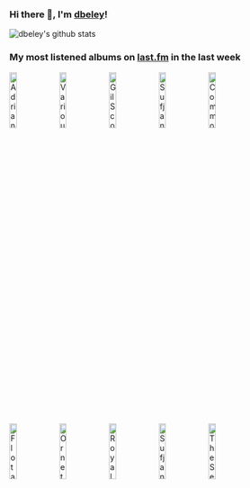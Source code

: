 ### Hi there 👋, I'm [dbeley](https://dbeley.ovh/en)!

![dbeley's github stats](https://github-readme-stats.vercel.app/api?username=dbeley)

### My most listened albums on [last.fm](https://www.last.fm/user/d_beley) in the last week

[<img src='https://lastfm.freetls.fastly.net/i/u/300x300/80416ed9549211926a15d88cac7498a2.jpg' width='16%' height='16%' alt='Adrianne Lenker - Bright Future'>](https://www.last.fm/music/adrianne%2blenker/bright%2bfuture)&nbsp;
[<img src='https://lastfm.freetls.fastly.net/i/u/300x300/2810a40f7e534135ab5f0b8cde85fbba.jpg' width='16%' height='16%' alt='Various Artists - Treme: Season 1'>](https://www.last.fm/music/various%2bartists/treme%253a%2bseason%2b1)&nbsp;
[<img src='https://lastfm.freetls.fastly.net/i/u/300x300/7ed0bf1af9e15eb59ea6b98898a47318.jpg' width='16%' height='16%' alt='Gil Scott‐Heron - Pieces of a Man'>](https://www.last.fm/music/gil%2bscott%25e2%2580%2590heron/pieces%2bof%2ba%2bman)&nbsp;
[<img src='https://lastfm.freetls.fastly.net/i/u/300x300/a4dfd7aae7ca0419edcade2414ecfafc.jpg' width='16%' height='16%' alt='Sufjan Stevens - The Age of Adz'>](https://www.last.fm/music/sufjan%2bstevens/the%2bage%2bof%2badz)&nbsp;
[<img src='https://lastfm.freetls.fastly.net/i/u/300x300/858ce21bfb4bcb7866cef90fce14d2fc.jpg' width='16%' height='16%' alt='Common - Resurrection'>](https://www.last.fm/music/common/resurrection)&nbsp;
<br>
[<img src='https://lastfm.freetls.fastly.net/i/u/300x300/88cc5e7b5e3546889c61dc845280eb34.jpg' width='16%' height='16%' alt='Flotation Toy Warning - Bluffers Guide to the Flight Deck'>](https://www.last.fm/music/flotation%2btoy%2bwarning/bluffer%2527s%2bguide%2bto%2bthe%2bflight%2bdeck)&nbsp;
[<img src='https://lastfm.freetls.fastly.net/i/u/300x300/0946b711278220010c0f051555b85156.jpg' width='16%' height='16%' alt='Ornette Coleman - Skies Of America'>](https://www.last.fm/music/ornette%2bcoleman/skies%2bof%2bamerica)&nbsp;
[<img src='https://lastfm.freetls.fastly.net/i/u/300x300/c5f0d6a68c4dc12caa23a1c8fb77e4a5.jpg' width='16%' height='16%' alt='Royal Headache - High'>](https://www.last.fm/music/royal%2bheadache/high)&nbsp;
[<img src='https://lastfm.freetls.fastly.net/i/u/300x300/c04861341a86e2054772ba6783cb4ffc.png' width='16%' height='16%' alt='Sufjan Stevens - Javelin'>](https://www.last.fm/music/sufjan%2bstevens/javelin)&nbsp;
[<img src='https://lastfm.freetls.fastly.net/i/u/300x300/a0e3183938374bdad96fd89338dffaa2.png' width='16%' height='16%' alt='The Sea and Cake - One Bedroom'>](https://www.last.fm/music/the%2bsea%2band%2bcake/one%2bbedroom)&nbsp;
<br>
